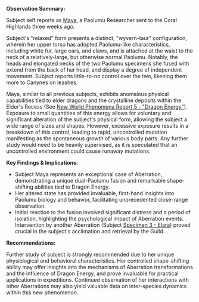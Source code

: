 ---
---
**Observation Summary:**

Subject self reports as [Maya](Characters/Specimen%208%20-%20Maya%20&%20Sadie%20+%20Amber.md), a Paolumu Researcher sent to the Coral Highlands three weeks ago.

Subject's "relaxed" form presents a distinct, "wyvern-taur" configuration, wherein her upper torso has adopted Paolumu-like characteristics, including white fur, large ears, and claws, and is attached at the waist to the neck of a relatively-large, but otherwise normal Paolumu. Notably, the heads and elongated necks of the two Paolumu specimens she fused with extend from the back of her head, and display a degree of independent movement. Subject reports little-to-no control over the two, likening them more to Canynes on leashes.

Maya, similar to all previous subjects, exhibits anomalous physical capabilities tied to elder dragons and the crystalline deposits within the Elder's Recess (See [New World Phenomena Report 5 - "Dragon Energy"](New%20World%20Phenomena%20Report%205%20-%20"Dragon%20Energy")). Exposure to small quantities of this energy allows for voluntary and significant alteration of the subject's physical form, allowing the subject a wide range of sizes and shapes. However, excessive exposure results in a breakdown of this control, leading to rapid, uncontrolled mutation manifesting as the spontaneous growth of various body parts. Any further study would need to be heavily supervised, as it is speculated that an uncontrolled environment could cause runaway mutations.

**Key Findings & Implications:**

- Subject Maya represents an exceptional case of Aberration, demonstrating a unique dual-Paolumu fusion and remarkable shape-shifting abilities tied to Dragon Energy.
- Her altered state has provided invaluable, first-hand insights into Paolumu biology and behavior, facilitating unprecedented close-range observation.
- Initial reaction to the fusion involved significant distress and a period of isolation, highlighting the psychological impact of Aberration events. Intervention by another Aberration (Subject [Specimen 3 - Elara](Characters/Specimen%203%20-%20Elara.md)) proved crucial in the subject's acclimation and retrieval by the Guild.

**Recommendations:**

Further study of subject is strongly recommended due to her unique physiological and behavioral characteristics. Her controlled shape-shifting ability may offer insights into the mechanisms of Aberration transformations and the influence of Dragon Energy, and prove invaluable for practical applications in expeditions. Continued observation of her interactions with other Aberrations may also yield valuable data on inter-species dynamics within this new phenomenon.